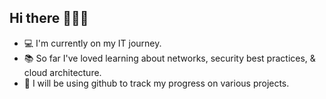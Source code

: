 ## Hi there 👋👩‍💻
- 💻 I'm currently on my IT journey. 
- 📚 So far I've loved learning about networks, security best practices, & cloud architecture.
- 📝 I will be using github to track my progress on various projects.

<!--
**fflores28/fflores28** is a ✨ _special_ ✨ repository because its `README.md` (this file) appears on your GitHub profile.

Here are some ideas to get you started:

- 🔭 I’m currently working on ...
-  I’m currently learning ...
- 👯 I’m looking to collaborate on ...
- 🤔 I’m looking for help with ...
- 💬 Ask me about ...
- 📫 How to reach me: ...
- 😄 Pronouns: ...
- ⚡ Fun fact: ...
-->
